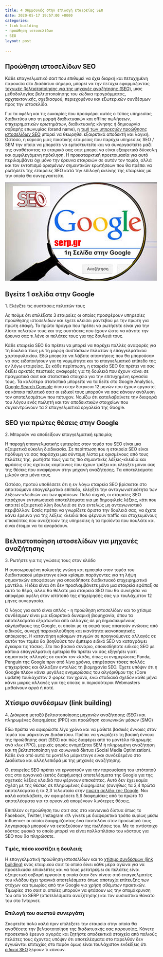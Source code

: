 ```yaml
---
title: 4 συμβουλές στην επιλογή εταιρείας SEO
date: 2020-05-17 19:57:00 +0000
categories:
- link building
- προώθηση ιστοσελίδων
- SEO
layout: post

---
```

## Προώθηση ιστοσελίδων SEO

Κάθε επαγγελματικό σαιτ που επιθυμεί να έχει διαρκή και πετυχημένη παρουσία στο Διαδίκτυο σήμερα, μπορεί να την πετύχει εφαρμόζοντας [τεχνικές  βελτιστοποίησης για της μηχανές αναζήτησης (SEO)](https://serp.gr/%CF%80%CF%81%CE%BF%CF%8E%CE%B8%CE%B7%CF%83%CE%B7%20%CE%B9%CF%83%CF%84%CE%BF%CF%83%CE%B5%CE%BB%CE%AF%CE%B4%CF%89%CE%BD/2020/05/05/%CF%85%CF%80%CE%B7%CF%81%CE%B5%CF%83%CE%AF%CE%B5%CF%82-seo-%CF%80%CF%81%CE%BF%CF%8E%CE%B8%CE%B7%CF%83%CE%B7-%CE%B9%CF%83%CF%84%CE%BF%CF%83%CE%B5%CE%BB%CE%AF%CE%B4%CF%89%CE%BD.html "τεχνικές βελτιστοποίησης για της μηχανές αναζήτησης SEO"), μιας μεθοδολογίας βελτιστοποίησης του κώδικα προγράμματος, αρχιτεκτονικής, σχεδιασμού, περιεχομένου και εξωτερικών συνδέσμων προς την ιστοσελίδα.  
  
Για τα οφέλη και τις ευκαιρίες που προσφέρει αυτός ο τύπος υπηρεσίας διαδικτύου υπο τη μορφή διαδικτυακών και offline πωλήσεων, επιχειρηματικών ερωτημάτων, διαδικτυακής κίνησης ή δημιουργία σοβαρής επωνυμίας (brand name), η [τιμή των υπηρεσιών προώθησης ιστοσελίδων SEO](https://www.problogger.gr/proothisi-istoselidon/ "τιμή για υπηρεσίες προώθησης ιστοσελίδων SEO") μπορεί να θεωρηθεί εξαιρετικά αποδεκτή και λογική. Ωστόσο, η εύρεση μιας ποιοτικής εταιρείας που παρέχει υπηρεσίες SEO / SEM την οποία να μπορείτε να εμπιστευτείτε και να συνεργαστείτε μαζί της αναθέτοντας το εταιρικό σας σαιτ μπορεί να είναι εξαιρετικά δύσκολη και αμφιλεγόμενη πρόκληση. Η προκαταρκτική προετοιμασία για αυτό περιλαμβάνει όχι μόνο την έρευνα εταιρειών σε αυτόν τον τομέα, αλλά και τον εντοπισμό ορισμένων σημαντικών ερωτήσεων που θα πρέπει να ρωτήσετε της εταιρείες SEO κατά την επιλογή εκείνης της εταιρείας με την οποία θα συνεργαστείτε.

![προώθηση ιστοσελίδων SEO](/uploads/proothisi-istoselidon-seo.jpg "proothisi istoselidon SEO")

## Βγείτε 1 σελίδα στην Google

1\. Ελέγξτε τις συστάσεις πελατών τους  
  
Ας πούμε ότι επιλέξατε 3 εταιρείες οι οποίες προσφέρουν υπηρεσίες προώθησης ιστοσελίδων και έχετε κλείσει ραντεβού με την πρώτη για πρώτη επαφή. Το πρώτο πράγμα που πρέπει να ρωτήσετε είναι για την λίστα πελατών τους και της συστάσεις που έχουν ώστε να κάνετε την έρευνα σας τι λένε οι πελάτες τους για της δουλειά τους. 

Κάθε εταιρεία SEO θα πρέπει να μπορεί να παρέχει πολλές αναφορές για τη δουλειά τους με τη μορφή συστάσεων πελατών ή επαγγελματικού χαρτοφυλακίου. Εδώ μπορείτε να λάβετε απαντήσεις που θα μπορούσαν να σας ειδοποιήσουν για τη νομιμότητα και το επαγγελματικό επίπεδο της εν λόγω εταιρείας. Σε κάθε περίπτωση, η εταιρεία SEO θα πρέπει να σας δείξει αρκετές πειστικές αναφορές για τη δουλειά που έχουν κάνει σε πραγματικά σαιτ και στατιστικά στοιχεία για την επιτυχημένη εργασία τους. Τα καλύτερα στατιστικά μπορείτε να τα δείτε στο Google Analytics, [Google Search Console](https://search.google.com/search-console/about "google search console") όπου στην διάρκεια 12 μηνών που έχουν εργαστεί σε κάποιο πελατικό σαιτ οι ειδικοί τους μπορούν να σας κάνουν ανάλυση τον αποτελεσμάτων που πέτυχαν. Νομίζω ότι καταλαβαίνετε την διαφορά του λόγου ενός πωλητή και τον αποδεικτικών στοιχείων που συγκεντρώνουν τα 2 επαγγελματικά εργαλεία της Google.

## SEO για πρώτες θέσεις στην Google

  
2\. Μπορούν να αποδείξουν επαγγελματική εμπειρία;  
  
Η παροχή επαγγελματικής εμπειρίας στον τομέα του SEO είναι μια εξαιρετικά εύκολη διαδικασία. Σε περίπτωση που η εταιρεία SEO είναι πρόθυμη να σας παράσχει μια σύντομη λίστα με ορισμένους από τους πελάτες της, ρωτήστε τους για τις πιο σημαντικές λέξεις-κλειδιά και φράσεις στις σχετικές καμπάνιες που έχουν τρέξει και ελέγξτε μόνοι σας της θέσεις που αναφέρουν στην μηχανή αναζήτησης. Τα αποτελέσματα μιλούν από μόνα τους.  
  
Ωστόσο, προτού υποθέσετε ότι η εν λόγω εταιρεία SEO βρίσκεται στο απαιτούμενο επαγγελματικό επίπεδο, ελέγξτε την ανταγωνιστικότητα των λέξεων-κλειδιών και των φράσεων. Πολύ συχνά, οι εταιρείες SEO παρέχουν εντυπωσιακά αποτελέσματα για μη δημοφιλείς λέξεις, κάτι που απαιτεί εξαιρετικά λίγη δουλειά σε ένα εντελώς μη ανταγωνιστικό περιβάλλον. Εσείς πρέπει να γνωρίζετε άριστα την δουλειά σας, να έχετε κάνει έρευνα για της λέξεις κλειδιά που φέρνουν traffic και στοχευμένους επισκέπτες που αναζητούν της υπηρεσίες ή τα προϊόντα που πουλάτε και είναι έτοιμοι να τα αγοράσουν.

## Βελτιστοποίηση ιστοσελίδων για μηχανές αναζήτησης

3\. Ρωτήστε για τις γνώσεις τους στον κλάδο  
  
Η συσσωρευμένη πολυετής γνώση και εμπειρία στον τομέα του διαδικτυακού μάρκετινγκ είναι κρίσιμοι παράγοντες για τη λήψη σημαντικών αποφάσεων για οποιοδήποτε διαδικτυακό επιχειρηματικό μοντέλο. Η ιδέα είναι ότι δεν προσλαμβάνετε μόνο μια εταιρεία εφάπαξ σε αυτό το θέμα, αλλά θα θέλατε μια εταιρεία SEO που θα συνεχίσει να αποφέρει οφέλη στον ιστότοπό της επιχείρησής σας για τουλάχιστον 12 μήνες συνεργασία.  
  
Ο λόγος για αυτό είναι απλός - η προώθηση ιστοσελίδων και το χτίσιμο συνδέσμων είναι μια εξαιρετικά δυναμική βιομηχανία, όπου τα αποτελέσματα εξαρτώνται από αλλαγές σε μη δημοσιευμένους αλγόριθμους της Google, οι οποίοι με τη σειρά τους απαιτούν γνώσεις από ειδικούς, συνεχή παρακολούθηση και ικανότητα ικανοποιητικής απόκρισης. Η κατανόηση κρίσιμων στιγμών σε προηγούμενες αλλαγές σε αυτόν τον τομέα θα βοηθούσε τον έμπειρο ειδικό SEO να καταγράψει έγκαιρα τις τάσεις. Στο πιο βασικό σενάριο, οποιοσδήποτε ειδικός SEO με κάποια επαγγελματική εμπειρία θα πρέπει να σας εξηγήσει γιατί σημαντικές αλλαγές σε αυτόν τον κλάδο, όπως οι ενημερώσεις Panda, Penguin της Google πριν από λίγα χρόνια, επηρέασαν τόσες πολλές επιχειρήσεις και άλλαξαν εντελώς τη βιομηχανία SEO. Έχετε υπόψιν ότι η Google πλέον κάνει μεγάλες ενημερώσεις του αλγόριθμου της (Core update) τουλάχιστον 2 φορές τον χρόνο, ενώ σταδιακά σχεδόν κάθε μήνα κάνει μικρές αλλαγές για της οποίες οι περισσότεροι Webmasters μαθαίνουν αργά ή ποτέ. 

## Χτίσιμο συνδέσμων (link building)

4\. Διάκριση μεταξύ βελτιστοποίησης μηχανών αναζήτησης (SEO) και πληρωμένες διαφημίσεις (PPC) και προώθηση κοινωνικών μέσων (SMO)  
  
Εδώ πρέπει να αφιερώστε λίγο χρόνο και να μάθετε βασικές έννοιες στον τομέα του μάρκετινγκ Διαδικτύου. Πρέπει να γνωρίζετε τη βασική έννοια της προώθησης σαιτ (SEO) και πώς διαφέρει από το μοντέλο πληρωμής ανά κλικ (PPC), μερικές φορές ονομάζεται SEM ή πληρωμένη αναζήτηση και τη βελτιστοποίηση για κοινωνικά δίκτυα (Social Media Optimization). Κάθε ένα από αυτά τα μοντέλα μάρκετινγκ είναι συνδεδεμένο στο Διαδίκτυο και αλληλεπιδρά με της μηχανές αναζήτησης.  
  
Οι εταιρείες SEO πρέπει να εργαστούν για την παρουσίαση του ιστότοπού σας στα οργανικά (εκτός διαφήμισης) αποτελέσματα της Google για της σχετικές λέξεις κλειδιά που φέρνουν επισκέπτες. Αυτό δεν έχει καμία σχέση με της θέσεις σε πληρωμένες διαφημίσεις (συνήθως τα 3,4 πρώτα αποτελέσματα ή τα 2,3 τελευταία στην [πρώτη σελίδα της Google](https://en.wikipedia.org/wiki/Search_engine_optimization "google SEO"). Ναι καλά καταλάβατε, αν αφαιρέσετε 5,6 διαφημίσεις από τα πρώτα 10 αποτελέσματα για τα οργανικά απομένουν λιγότερες θέσεις.

Επιπλέον οι προώθηση του σαιτ σας στα κοινωνικά δίκτυα όπως το Facebook, Twitter, Instagram κτλ γίνετε με διαφορετικό τρόπο κυρίως μέσω influencer οι οποίοι διαφημίζοντας ένα παντελόνι στον προσωπικό τους λογαριασμό μπορούν να εκτοξεύσουν της πωλήσεις του. Με το αντίστοιχο κόστος φυσικά το οποίο μπορεί να είναι πολλαπλάσιο του κόστους για SEO που θα πληρώσετε.

### Τιμές, πόσο κοστίζει η δουλειά;

Η επαγγελματική προώθηση ιστοσελίδων και το [χτίσιμο συνδέσμων (link building)](https://blog7.org/link-building-plateni-seo-vryzki/ "χτίσιμο συνδέσμων link building") ενός εταιρικού σαιτ το οποίο δίνει κάθε μέρα αγώνα για να προσελκύσει επισκέπτες και να τους μετατρέψει σε πελάτες είναι εξαιρετικά σοβαρή εργασία η οποία όταν δεν γίνετε από επαγγελματίες του κλάδου έχει τραγικά αποτελέσματα όπως αποτυχία επίτευξης των στόχων και τιμωρίες από την Google για χρήση αθέμιτων πρακτικών. Τιμωρίες στο σαιτ οι οποίες μπορούν να φτάσουν ως την απομάκρυνση του από το SERP (αποτελέσματα αναζήτησης) και τον ουσιαστικό θάνατο του στο Ίντερνετ. 

### Επιλογή του σωστού συνεργάτη

Σκεφτείτε πολύ καλά πριν επιλέξετε την εταιρεία στην οποία θα αναθέσετε την βελτιστοποίηση της διαδικτυακής σας παρουσίας. Κάνετε προσεκτικά έρευνα αγοράς και ζητήστε αποδεικτικά στοιχεία από παλιούς πελάτες τους έχοντας υπόψιν ότι αποτελέσματα στο παρελθόν δεν εγγυώνται επιτυχίες στο παρόν όμως είναι τουλάχιστον ενδείξεις ότι [ειδικοί SEO](https://serp.gr/about/ "ειδικοί SEO")  ξέρουν τι κάνουν. 